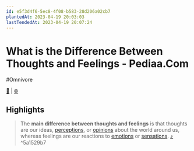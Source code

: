 ```yaml
---
id: e5f3d4f6-5ec8-4f08-b583-28d206a02cb7
plantedAt: 2023-04-19 20:03:03
lastTendedAt: 2023-04-19 20:07:24
---
```


# What is the Difference Between Thoughts and Feelings - Pediaa.Com
#Omnivore

[📖](https://omnivore.app/me/what-is-the-difference-between-thoughts-and-feelings-pediaa-com-1879c2faff8) | [🌐](https://pediaa.com/what-is-the-difference-between-thoughts-and-feelings)

## Highlights

> The **main difference between thoughts and feelings** is that thoughts are our ideas, [perceptions](https://pediaa.com/difference-between-perception-and-perspective/), or [opinions](https://pediaa.com/difference-between-fact-and-opinion/) about the world around us, whereas feelings are our reactions to [emotions](https://pediaa.com/difference-between-emotions-and-feelings/) or [sensations](https://pediaa.com/difference-between-sensation-and-perception/#Sensation). [⤴️](https://omnivore.app/me/what-is-the-difference-between-thoughts-and-feelings-pediaa-com-1879c2faff8#5a1529b7-d139-49ab-97ca-10bf2211fce4)  ^5a1529b7

